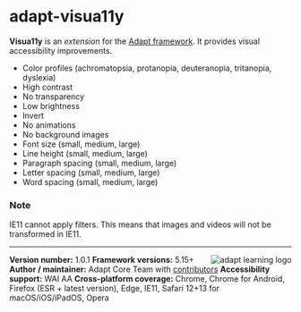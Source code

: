 # adapt-visua11y

**Visua11y** is an *extension* for the [Adapt framework](https://github.com/adaptlearning/adapt_framework).
It provides visual accessibility improvements.

* Color profiles (achromatopsia, protanopia, deuteranopia, tritanopia, dyslexia)
* High contrast
* No transparency
* Low brightness
* Invert
* No animations
* No background images
* Font size (small, medium, large)
* Line height (small, medium, large)
* Paragraph spacing (small, medium, large)
* Letter spacing (small, medium, large)
* Word spacing (small, medium, large)

### Note
IE11 cannot apply filters. This means that images and videos will not be transformed in IE11.

----------------------------
**Version number:**  1.0.1   <a href="https://community.adaptlearning.org/" target="_blank"><img src="https://github.com/adaptlearning/documentation/blob/master/04_wiki_assets/plug-ins/images/adapt-logo-mrgn-lft.jpg" alt="adapt learning logo" align="right"></a>
**Framework versions:**  5.15+
**Author / maintainer:** Adapt Core Team with [contributors](https://github.com/adaptlearning/adapt-contrib-tutor/graphs/contributors)
**Accessibility support:** WAI AA
**Cross-platform coverage:** Chrome, Chrome for Android, Firefox (ESR + latest version), Edge, IE11, Safari 12+13 for macOS/iOS/iPadOS, Opera
